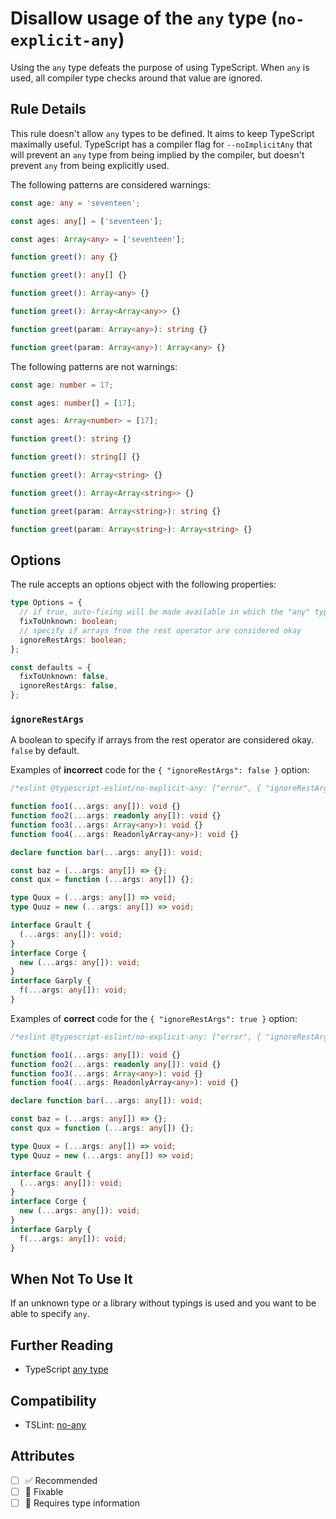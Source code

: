 # Disallow usage of the `any` type (`no-explicit-any`)

Using the `any` type defeats the purpose of using TypeScript.
When `any` is used, all compiler type checks around that value are ignored.

## Rule Details

This rule doesn't allow `any` types to be defined.
It aims to keep TypeScript maximally useful.
TypeScript has a compiler flag for `--noImplicitAny` that will prevent
an `any` type from being implied by the compiler, but doesn't prevent
`any` from being explicitly used.

The following patterns are considered warnings:

```ts
const age: any = 'seventeen';
```

```ts
const ages: any[] = ['seventeen'];
```

```ts
const ages: Array<any> = ['seventeen'];
```

```ts
function greet(): any {}
```

```ts
function greet(): any[] {}
```

```ts
function greet(): Array<any> {}
```

```ts
function greet(): Array<Array<any>> {}
```

```ts
function greet(param: Array<any>): string {}
```

```ts
function greet(param: Array<any>): Array<any> {}
```

The following patterns are not warnings:

```ts
const age: number = 17;
```

```ts
const ages: number[] = [17];
```

```ts
const ages: Array<number> = [17];
```

```ts
function greet(): string {}
```

```ts
function greet(): string[] {}
```

```ts
function greet(): Array<string> {}
```

```ts
function greet(): Array<Array<string>> {}
```

```ts
function greet(param: Array<string>): string {}
```

```ts
function greet(param: Array<string>): Array<string> {}
```

## Options

The rule accepts an options object with the following properties:

```ts
type Options = {
  // if true, auto-fixing will be made available in which the "any" type is converted to an "unknown" type
  fixToUnknown: boolean;
  // specify if arrays from the rest operator are considered okay
  ignoreRestArgs: boolean;
};

const defaults = {
  fixToUnknown: false,
  ignoreRestArgs: false,
};
```

### `ignoreRestArgs`

A boolean to specify if arrays from the rest operator are considered okay. `false` by default.

Examples of **incorrect** code for the `{ "ignoreRestArgs": false }` option:

```ts
/*eslint @typescript-eslint/no-explicit-any: ["error", { "ignoreRestArgs": false }]*/

function foo1(...args: any[]): void {}
function foo2(...args: readonly any[]): void {}
function foo3(...args: Array<any>): void {}
function foo4(...args: ReadonlyArray<any>): void {}

declare function bar(...args: any[]): void;

const baz = (...args: any[]) => {};
const qux = function (...args: any[]) {};

type Quux = (...args: any[]) => void;
type Quuz = new (...args: any[]) => void;

interface Grault {
  (...args: any[]): void;
}
interface Corge {
  new (...args: any[]): void;
}
interface Garply {
  f(...args: any[]): void;
}
```

Examples of **correct** code for the `{ "ignoreRestArgs": true }` option:

```ts
/*eslint @typescript-eslint/no-explicit-any: ["error", { "ignoreRestArgs": true }]*/

function foo1(...args: any[]): void {}
function foo2(...args: readonly any[]): void {}
function foo3(...args: Array<any>): void {}
function foo4(...args: ReadonlyArray<any>): void {}

declare function bar(...args: any[]): void;

const baz = (...args: any[]) => {};
const qux = function (...args: any[]) {};

type Quux = (...args: any[]) => void;
type Quuz = new (...args: any[]) => void;

interface Grault {
  (...args: any[]): void;
}
interface Corge {
  new (...args: any[]): void;
}
interface Garply {
  f(...args: any[]): void;
}
```

## When Not To Use It

If an unknown type or a library without typings is used
and you want to be able to specify `any`.

## Further Reading

- TypeScript [any type](https://www.typescriptlang.org/docs/handbook/basic-types.html#any)

## Compatibility

- TSLint: [no-any](https://palantir.github.io/tslint/rules/no-any/)

## Attributes

- [ ] ✅ Recommended
- [ ] 🔧 Fixable
- [ ] 💭 Requires type information
